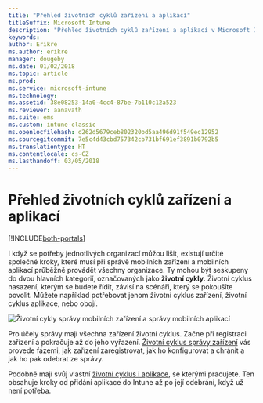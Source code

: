 ```yaml
---
title: "Přehled životních cyklů zařízení a aplikací"
titleSuffix: Microsoft Intune
description: "Přehled životních cyklů zařízení a aplikací v Microsoft Intune"
keywords: 
author: Erikre
ms.author: erikre
manager: dougeby
ms.date: 01/02/2018
ms.topic: article
ms.prod: 
ms.service: microsoft-intune
ms.technology: 
ms.assetid: 38e08253-14a0-4cc4-87be-7b110c12a523
ms.reviewer: aanavath
ms.suite: ems
ms.custom: intune-classic
ms.openlocfilehash: d262d5679ceb802320bd5aa496d91f549ec12952
ms.sourcegitcommit: 7e5c4d43cbd757342cb731bf691ef3891b0792b5
ms.translationtype: HT
ms.contentlocale: cs-CZ
ms.lasthandoff: 03/05/2018
---
```

# <a name="overview-of-device-and-app-lifecycles"></a>Přehled životních cyklů zařízení a aplikací

[!INCLUDE[both-portals](./includes/note-for-both-portals.md)]

I když se potřeby jednotlivých organizací můžou lišit, existují určité společné kroky, které musí při správě mobilních zařízení a mobilních aplikací průběžně provádět všechny organizace. Ty mohou být seskupeny do dvou hlavních kategorií, označovaných jako **životní cykly**. Životní cyklus nasazení, kterým se budete řídit, závisí na scénáři, který se pokoušíte povolit. Můžete například potřebovat jenom životní cyklus zařízení, životní cyklus aplikace, nebo obojí.

![Životní cykly správy mobilních zařízení a správy mobilních aplikací](./media/device-app-lifecycle.png)

Pro účely správy mají všechna zařízení životní cyklus. Začne při registraci zařízení a pokračuje až do jeho vyřazení. [Životní cyklus správy zařízení](device-lifecycle.md) vás provede fázemi, jak zařízení zaregistrovat, jak ho konfigurovat a chránit a jak ho pak odebrat ze správy.

Podobně mají svůj vlastní [životní cyklus i aplikace](app-lifecycle.md), se kterými pracujete. Ten obsahuje kroky od přidání aplikace do Intune až po její odebrání, když už není potřeba.
